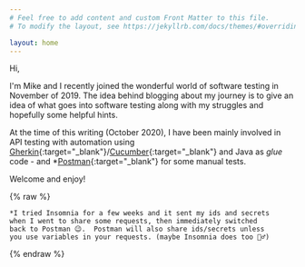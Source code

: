 ```yaml
---
# Feel free to add content and custom Front Matter to this file.
# To modify the layout, see https://jekyllrb.com/docs/themes/#overriding-theme-defaults

layout: home
---
```


Hi,

I'm Mike and I recently joined the wonderful world of software testing in November of 2019.  The idea behind blogging about my journey is to give an idea of what goes into software testing along with my struggles and hopefully some helpful hints.

At the time of this writing (October 2020), I have been mainly involved in API testing with automation using [Gherkin](https://cucumber.io/docs/gherkin/reference/){:target="_blank"}/[Cucumber](https://cucumber.io/docs/cucumber/api/){:target="_blank"} and Java as *glue* code - and *[Postman](https://getpostman.com){:target="_blank"} for some manual tests.

Welcome and enjoy!


{% raw %}

	*I tried Insomnia for a few weeks and it sent my ids and secrets
	when I went to share some requests, then immediately switched
	back to Postman 😉.  Postman will also share ids/secrets unless
	you use variables in your requests. (maybe Insomnia does too 🤷‍♂️)

{% endraw %}